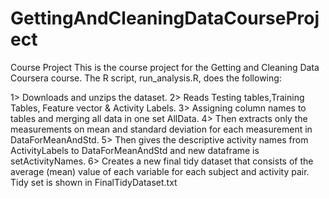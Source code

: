 # GettingAndCleaningDataCourseProject
Course Project
This is the course project for the Getting and Cleaning Data Coursera course. The R script, run_analysis.R, does the following:

1> Downloads and unzips the dataset.
2> Reads Testing tables,Training Tables, Feature vector & Activity Labels.
3> Assigning column names to tables and merging all data in one set AllData.
4> Then extracts only the measurements on mean and standard deviation for each measurement in DataForMeanAndStd.
5> Then gives the descriptive activity names from ActivityLabels to DataForMeanAndStd and new dataframe is setActivityNames.
6> Creates a new final tidy dataset that consists of the average (mean) value of each variable for each subject and activity pair. Tidy set is shown in FinalTidyDataset.txt
